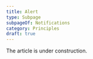 ```yaml
---
title: Alert
type: Subpage
subpageOf: Notifications
category: Principles
draft: true
---
```


The article is under construction. 